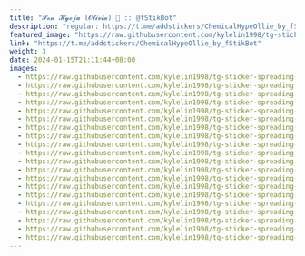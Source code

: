 ```yaml
---
title: "𝓢𝓸𝓷 𝓗𝔂𝓮𝓳𝓾 (𝓞𝓵𝓲𝓿𝓲𝓪) 🖤 :: @fStikBot"
description: "regular: https://t.me/addstickers/ChemicalHypeOllie_by_fStikBot"
featured_image: "https://raw.githubusercontent.com/kylelin1998/tg-sticker-spreading-worldwide-images/main/img/c5ee5512-5857-46f4-bbf6-05ddf51640f9.jpg"
link: "https://t.me/addstickers/ChemicalHypeOllie_by_fStikBot"
weight: 3
date: 2024-01-15T21:11:44+08:00
images:
  - https://raw.githubusercontent.com/kylelin1998/tg-sticker-spreading-worldwide-images/main/img/c5ee5512-5857-46f4-bbf6-05ddf51640f9.jpg
  - https://raw.githubusercontent.com/kylelin1998/tg-sticker-spreading-worldwide-images/main/img/b831300f-2904-44e6-ba19-8c3c41fbbb61.jpg
  - https://raw.githubusercontent.com/kylelin1998/tg-sticker-spreading-worldwide-images/main/img/4551f89d-908e-408b-a426-e388b7e257cc.jpg
  - https://raw.githubusercontent.com/kylelin1998/tg-sticker-spreading-worldwide-images/main/img/49849167-f68d-44b6-aa6c-d0464281af8f.jpg
  - https://raw.githubusercontent.com/kylelin1998/tg-sticker-spreading-worldwide-images/main/img/1b66fdd8-38bf-4b85-86e8-f99c1934d37a.jpg
  - https://raw.githubusercontent.com/kylelin1998/tg-sticker-spreading-worldwide-images/main/img/010cc1b7-4bb2-497e-bb6e-141b95643d31.jpg
  - https://raw.githubusercontent.com/kylelin1998/tg-sticker-spreading-worldwide-images/main/img/5c929d69-5670-4ee3-981c-2e6aabbd7585.jpg
  - https://raw.githubusercontent.com/kylelin1998/tg-sticker-spreading-worldwide-images/main/img/567d1311-ca2d-4e62-9487-34799d66adad.jpg
  - https://raw.githubusercontent.com/kylelin1998/tg-sticker-spreading-worldwide-images/main/img/b545e4af-ae25-4d55-8d4a-c7fb8b47db31.jpg
  - https://raw.githubusercontent.com/kylelin1998/tg-sticker-spreading-worldwide-images/main/img/527a5601-5cb0-4eba-8fe6-212f3ebcf17d.jpg
  - https://raw.githubusercontent.com/kylelin1998/tg-sticker-spreading-worldwide-images/main/img/1ab97878-560e-4933-a8be-c3334c9d89d5.jpg
  - https://raw.githubusercontent.com/kylelin1998/tg-sticker-spreading-worldwide-images/main/img/935dc2ca-5341-4cba-8d23-e1f0306d4053.jpg
  - https://raw.githubusercontent.com/kylelin1998/tg-sticker-spreading-worldwide-images/main/img/d7b9825a-9dd4-4081-8103-b7ea0fa0abdd.jpg
  - https://raw.githubusercontent.com/kylelin1998/tg-sticker-spreading-worldwide-images/main/img/dea665bd-30cf-4f22-ae40-741d05d5ef3a.jpg
  - https://raw.githubusercontent.com/kylelin1998/tg-sticker-spreading-worldwide-images/main/img/2034b084-6c90-4123-9d83-5e53d3c28a1a.jpg
  - https://raw.githubusercontent.com/kylelin1998/tg-sticker-spreading-worldwide-images/main/img/e89991b1-cfe7-4e26-8c42-a3b23129dc32.jpg
  - https://raw.githubusercontent.com/kylelin1998/tg-sticker-spreading-worldwide-images/main/img/1f8b1f63-122e-4cd2-b875-2550023ab613.jpg
  - https://raw.githubusercontent.com/kylelin1998/tg-sticker-spreading-worldwide-images/main/img/a81641ed-3f84-4e8c-b1fb-ca8b04e7c633.jpg
  - https://raw.githubusercontent.com/kylelin1998/tg-sticker-spreading-worldwide-images/main/img/c9f231f2-80b2-4c89-a1ca-57e81d49c7ac.jpg
  - https://raw.githubusercontent.com/kylelin1998/tg-sticker-spreading-worldwide-images/main/img/021e432e-4ccc-4447-950e-7b34ee338007.jpg
---
```

